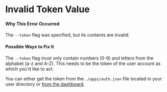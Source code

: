 # Invalid Token Value

#### Why This Error Occurred

The `--token` flag was specified, but its contents are invalid.

#### Possible Ways to Fix It

The `--token` flag must only contain numbers (0-9) and letters from the alphabet (a-z and A-Z). This needs to be the token of the user account as which you'd like to act.

You can either get the token from the `./appz/auth.json` file located in your user directory or [from the dashboard](https://youappz.com/account/tokens).
